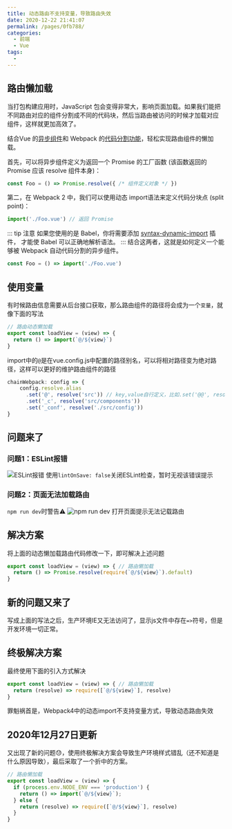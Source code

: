 ```yaml
---
title: 动态路由不支持变量，导致路由失效
date: 2020-12-22 21:41:07
permalink: /pages/0fb788/
categories:
  - 前端
  - Vue
tags:
  - 
---
```


## 路由懒加载
当打包构建应用时，JavaScript 包会变得非常大，影响页面加载。如果我们能把不同路由对应的组件分割成不同的代码块，然后当路由被访问的时候才加载对应
组件，这样就更加高效了。

结合Vue 的[异步组件](https://cn.vuejs.org/v2/guide/components-dynamic-async.html#%E5%BC%82%E6%AD%A5%E7%BB%84%E4%BB%B6)和 
Webpack 的[代码分割功能](https://doc.webpack-china.org/guides/code-splitting-async/#require-ensure-/)，轻松实现路由组件的懒加载。

首先，可以将异步组件定义为返回一个 Promise 的工厂函数 (该函数返回的 Promise 应该 resolve 组件本身)：
```js
const Foo = () => Promise.resolve({ /* 组件定义对象 */ })
```
第二，在 Webpack 2 中，我们可以使用动态 import语法来定义代码分块点 (split point)：
```js
import('./Foo.vue') // 返回 Promise
```

::: tip 注意
如果您使用的是 Babel，你将需要添加 [syntax-dynamic-import](https://babeljs.io/docs/plugins/syntax-dynamic-import/) 插件，
才能使 Babel 可以正确地解析语法。
:::
结合这两者，这就是如何定义一个能够被 Webpack 自动代码分割的异步组件。
```js
const Foo = () => import('./Foo.vue')
```

## 使用变量
有时候路由信息需要从后台接口获取，那么路由组件的路径将会成为一个`变量`，就像下面的写法
```js
// 路由动态懒加载
export const loadView = (view) => {
  return () => import(`@/${view}`)
}
```
import中的`@`是在vue.config.js中配置的路径别名，可以将相对路径变为绝对路径，这样可以更好的维护路由组件的路径
```js
chainWebpack: config => {
    config.resolve.alias
      .set('@', resolve('src')) // key,value自行定义，比如.set('@@', resolve('src/components'))
      .set('_c', resolve('src/components'))
      .set('_conf', resolve('./src/config'))
}
```

## 问题来了
### 问题1：ESLint报错
![ESLint报错](https://cdn.jsdelivr.net/gh/kimentanm/image-store/img/20201222222618.png)
使用`lintOnSave: false`关闭ESLint检查，暂时无视该错误提示
### 问题2：页面无法加载路由
`npm run dev`时警告⚠️
![npm run dev](https://cdn.jsdelivr.net/gh/kimentanm/image-store/img/20201222223221.png)
打开页面提示无法记载路由

## 解决方案
将上面的动态懒加载路由代码修改一下，即可解决上述问题
```js
export const loadView = (view) => { // 路由懒加载
  return () => Promise.resolve(require(`@/${view}`).default)
}
```

## 新的问题又来了
写成上面的写法之后，生产环境IE又无法访问了，显示js文件中存在`=>`符号，但是开发环境一切正常。

## 终极解决方案
最终使用下面的引入方式解决
```js
export const loadView = (view) => { // 路由懒加载
  return (resolve) => require([`@/${view}`], resolve)
}
```

罪魁祸首是，Webpack4中的动态import不支持变量方式，导致动态路由失效


## 2020年12月27日更新
又出现了新的问题😓，使用终极解决方案会导致生产环境样式错乱（还不知道是什么原因导致），最后采取了一个折中的方案。
```js
// 路由懒加载
export const loadView = (view) => {
  if (process.env.NODE_ENV === 'production') {
    return () => import(`@/${view}`);
  } else {
    return (resolve) => require([`@/${view}`], resolve)
  }
}
```
